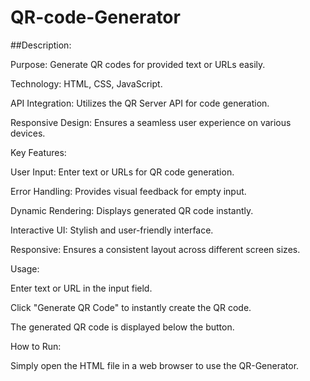 # QR-code-Generator

##Description:

Purpose: Generate QR codes for provided text or URLs easily.

Technology: HTML, CSS, JavaScript.

API Integration: Utilizes the QR Server API for code generation.

Responsive Design: Ensures a seamless user experience on various devices.

Key Features:

User Input: Enter text or URLs for QR code generation.

Error Handling: Provides visual feedback for empty input.

Dynamic Rendering: Displays generated QR code instantly.

Interactive UI: Stylish and user-friendly interface.

Responsive: Ensures a consistent layout across different screen sizes.

Usage:

Enter text or URL in the input field.

Click "Generate QR Code" to instantly create the QR code.

The generated QR code is displayed below the button.

How to Run:

Simply open the HTML file in a web browser to use the QR-Generator.
